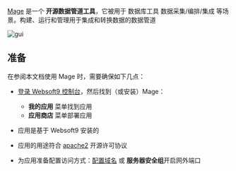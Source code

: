 [Mage](https://www.mage.ai/) 是一个 **开源数据管道工具**，它被用于 数据库工具 数据采集/编排/集成  等场景。构建、运行和管理用于集成和转换数据的数据管道


![gui](https://libs.websoft9.com/Websoft9/DocsPicture/zh/mage/mage-gui-websoft9.png)


## 准备

在参阅本文档使用 Mage 时，需要确保如下几点：

- [登录 Websoft9 控制台](./login-console)，然后找到（或安装）Mage：
  - **我的应用** 菜单找到应用 
  - **应用商店** 菜单部署应用

- 应用是基于 Websoft9 安装的


- 应用的用途符合 [apache2](https://opensource.org/licenses/Apache-2.0) 开源许可协议


- 为应用准备配置访问方式：[配置域名](./domain-set) 或 **服务器安全组**开启网外端口